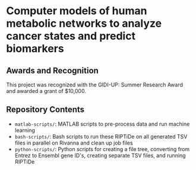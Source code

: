 #  Computer models of human metabolic networks to analyze cancer states and predict biomarkers

<!---

## Metabolic Modeling

Using constraint-based modeling (CBM) techniques, I constructed context-specific metabolic models for cancer and normal tissue.

## Flux Balance Analysis

Using FBA, I simulated metabolic fluxes in cancer and normal tissue models and identified dysregulated metabolic reactions.

-->

## Awards and Recognition

This project was recognized with the GIDI-UP: Summer Research Award and awarded a grant of $10,000.

## Repository Contents

- `matlab-scripts/`: MATLAB scripts to pre-process data and run machine learning
- `bash-scripts/`: Bash scripts to run these RIPTiDe on all generated TSV files in parallel on Rivanna and clean up job files
- `python-scripts/`: Python scripts for creating a file tree, converting from Entrez to Ensembl gene ID's, creating separate TSV files, and running RIPTiDe
